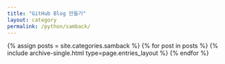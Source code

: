 ```yaml
---
title: "GitHub Blog 만들기"
layout: category
permalink: /python/samback/
---
```


{% assign posts = site.categories.samback %}
{% for post in posts %} {% include archive-single.html type=page.entries_layout %} {% endfor %}
